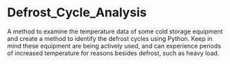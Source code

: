 # Defrost_Cycle_Analysis
A method to examine the temperature data of some cold storage equipment and create a method to identify the defrost cycles using Python. Keep in mind these equipment are being actively used, and can experience periods of increased temperature for reasons besides defrost, such as heavy load.
